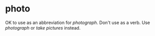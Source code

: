 # photo

OK to use as an abbreviation for *photograph*. Don't use as a verb. Use *photograph* or *take pictures* instead.
